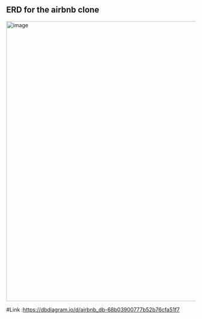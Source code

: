 ## ERD for the airbnb clone
<img width="1308" height="744" alt="image" src="https://github.com/user-attachments/assets/4792e5c8-a56d-45ef-bacf-65e3a65e7afa" />

#Link :https://dbdiagram.io/d/airbnb_db-68b03900777b52b76cfa51f7

